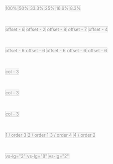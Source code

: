 <script setup lang="ts">
import {pickRow,pickCol} from '@elonehoo/pick'
</script>

  <div>
    <div>
      <pick-row class="row background">
        <pick-col class=" border-left border-right" type="flex" justify="center" align="center" :w="12">100%</pick-col>
      </pick-row>
      <pick-row class="row background">
        <pick-col v-for="item in 2" :key="item" :class="item === 2 ? 'border-right' : ''" class=" border-left" type="flex" justify="center" align="center" :w="6">50%</pick-col>
      </pick-row>
      <pick-row class="row background">
        <pick-col v-for="item in 3" :key="item" :class="item === 3 ? 'border-right' : ''" class=" border-left" type="flex" justify="center" align="center" :w="4">33.3%</pick-col>
      </pick-row>
      <pick-row class="row background">
        <pick-col v-for="item in 4" :key="item" :class="item === 4 ? 'border-right' : ''" class=" border-left" type="flex" justify="center" align="center" :w="3">25%</pick-col>
      </pick-row>
      <pick-row class="row background">
        <pick-col v-for="item in 6" :key="item" :class="item === 6 ? 'border-right' : ''" class=" border-left" type="flex" justify="center" align="center" :w="2">16.6%</pick-col>
      </pick-row>
      <pick-row class="row background">
        <pick-col v-for="item in 12" :key="item" :class="item === 12 ? 'border-right' : ''" class=" border-left border-bottom" type="flex" justify="center" align="center" :w="1">8.3%</pick-col>
      </pick-row>
    </div>
    <br /><br /><br />
    <div>
      <pick-row class="row " :w="12">
        <pick-col class=" background border-left border-right" :offset="5" type="flex" justify="center" align="center" :w="6">offset - 6</pick-col>
      </pick-row>
      <pick-row class="row " :w="12">
        <pick-col class=" background border-left border-right" :offset="0" type="flex" justify="center" align="center" :w="2">offset - 2</pick-col>
      </pick-row>
      <pick-row class="row " :w="12">
        <pick-col class=" background border-left border-right" :offset="2" type="flex" justify="center" align="center" :w="8">offset - 8</pick-col>
      </pick-row>
      <pick-row class="row " :w="12">
        <pick-col class=" background border-left border-right" :offset="10" type="flex" justify="center" align="center" :w="1">offset - 7</pick-col>
      </pick-row>
      <pick-row class="row border-bottom" :w="12">
        <pick-col class=" background border-left border-right" :offset="4" type="flex" justify="center" align="center" :w="4">offset - 4</pick-col>
      </pick-row>
    </div>
    <br /><br /><br />
    <div>
      <pick-row class="row">
        <pick-col v-for="item in 3" :key="item" :class="item === 3 ? 'border-right':''" class="background border-left" type="flex" justify="center" align="center" :w="2" >offset - 6</pick-col>
      </pick-row>
      <pick-row class="row" type="flex" justify="center">
          <pick-col v-for="item in 3" :key="item" :class="item === 3 ? 'border-right':''" class="background border-left" type="flex" justify="center" align="center" :w="2" >offset - 6</pick-col>
      </pick-row>
      <pick-row class="row" type="flex" justify="flex-end">
          <pick-col v-for="item in 3" :key="item" :class="item === 3 ? 'border-right':''" class="background border-left" type="flex" justify="center" align="center" :w="2" >offset - 6</pick-col>
      </pick-row>
      <pick-row class="row" type="flex" justify="space-around">
          <pick-col v-for="item in 3" :key="item" class="background border-left border-right" type="flex" justify="center" align="center" :w="2" >offset - 6</pick-col>
      </pick-row>
      <pick-row class="row" type="flex" justify="space-between">
          <pick-col v-for="item in 3" :key="item" class="background border-left border-right" type="flex" justify="center" align="center" :w="2" >offset - 6</pick-col>
      </pick-row>
    </div>
    <br /><br /><br />
    <div>
      <pick-row class="row border-bottom" align="flex-start" type="flex" justify="center" :w="12">
        <pick-row v-for="item in 4" :key="item" :class="item === 4 ? 'border-right':''" class="background border-left" type="flex" justify="center" align="center" :w="2">col - 3</pick-row>
      </pick-row>
    </div>
    <br /><br /><br />
    <div>
      <pick-row class="row border-bottom" align="center" type="flex" justify="space-around" :w="12">
        <pick-row v-for="item in 4" :key="item" class="background border-left border-right" type="flex" justify="center" align="center" :w="2">col - 3</pick-row>
      </pick-row>
    </div>
    <br /><br /><br />
    <div>
      <pick-row class="row border-bottom" align="center" type="flex" justify="space-between" :w="12">
        <pick-row v-for="item in 4" :key="item" class="background border-left border-right" type="flex" justify="center" align="center" :w="2">col - 3</pick-row>
      </pick-row>
    </div>
    <br /><br /><br />
    <div>
      <pick-row class="row border-bottom" type="flex">
        <pick-col class="background border-left" order="3" type="flex" justify="center" align="center" :w="3">1 / order 3</pick-col>
        <pick-col class="background border-left" order="1" type="flex" justify="center" align="center" :w="3">2 / order 1</pick-col>
        <pick-col class="background border-left border-right" order="4" type="flex" justify="center" align="center" :w="3">3 / order 4</pick-col>
        <pick-col class="background border-left" order="2" type="flex" justify="center" align="center" :w="3">4 / order 2</pick-col>
      </pick-row>
    </div>
    <br /><br /><br />
    <div>
      <pick-row class="row border-bottom" :w="12">
        <pick-col class="background border-left" type="flex" justify="center" align="center" lg="2" sm="4" xs="12">vs-lg="2"</pick-col>
        <pick-col class="background border-left" type="flex" justify="center" align="center" lg="8" sm="4" xs="12">vs-lg="8"</pick-col>
        <pick-col class="background border-left border-right" type="flex" justify="center" align="center" lg="2" sm="4" xs="12">vs-lg="2"</pick-col>
      </pick-row>
    </div>
</div>

<style scoped>
.row{
  color: #969696;
  border-top:1px solid #d2d2d2;
}
.background{
  background:#f5f5f5;
}
.border-left{
  border-left: 1px solid #d2d2d2;
}
.border-right{
  border-right: 1px solid #d2d2d2;
}
.border-bottom{
  border-bottom: 1px solid #d2d2d2;
}
</style>
